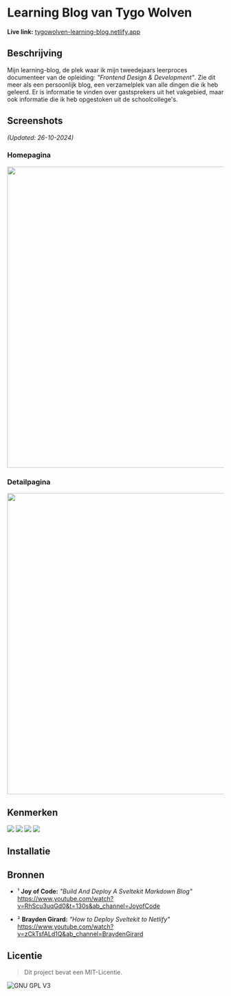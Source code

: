 # Learning Blog van Tygo Wolven

**Live link:** [tygowolven-learning-blog.netlify.app](https://tygowolven-learning-blog.netlify.app/)

## Beschrijving
Mijn learning-blog, de plek waar ik mijn tweedejaars leerproces documenteer van de opleiding: *"Frontend Design & Development"*. Zie dit meer als een persoonlijk blog, een verzamelplek van alle dingen die ik heb geleerd. Er is informatie te vinden over gastsprekers uit het vakgebied, maar ook informatie die ik heb opgestoken uit de schoolcollege's.

## Screenshots 
*(Updated: 26-10-2024)*

### Homepagina
<img width="700" src="https://github.com/user-attachments/assets/b2ea90b3-2c98-4b21-801d-79f33dcfae34">

### Detailpagina
<img width="700" src="https://github.com/user-attachments/assets/a50fc97e-7132-4b1f-b2f6-d64cf7efc72a">

## Kenmerken
<img src="https://img.shields.io/badge/SvelteKit-FF3E00?style=for-the-badge&logo=Svelte&logoColor=white" />
<img src="https://img.shields.io/badge/Markdown-000000?style=for-the-badge&logo=markdown&logoColor=white" />
<img src="https://img.shields.io/badge/TypeScript-007ACC?style=for-the-badge&logo=typescript&logoColor=white" />
<img src="https://img.shields.io/badge/Netlify-00C7B7?style=for-the-badge&logo=netlify&logoColor=white" />

## Installatie

## Bronnen
- ¹ **Joy of Code:** *"Build And Deploy A Sveltekit Markdown Blog"* <br>
https://www.youtube.com/watch?v=RhScu3uqGd0&t=130s&ab_channel=JoyofCode

- ² **Brayden Girard:** *"How to Deploy Sveltekit to Netlify"* <br>
https://www.youtube.com/watch?v=zCkTsfALd1Q&ab_channel=BraydenGirard

## Licentie

> Dit project bevat een MIT-Licentie.

![GNU GPL V3](https://www.gnu.org/graphics/gplv3-127x51.png)
